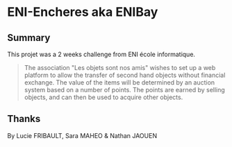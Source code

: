 # ENI-Encheres aka ENIBay
## Summary

This projet was a 2 weeks challenge from ENI école informatique.

>The association "Les objets sont nos amis" wishes to set up a web platform to allow the transfer of second hand objects without financial exchange. The value of the items will be determined by an auction system based on a number of points. The points are earned by selling objects, and can then be used to acquire other objects.

## Thanks

By Lucie FRIBAULT, Sara MAHEO & Nathan JAOUEN